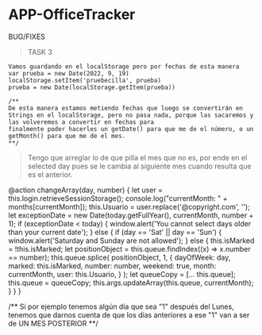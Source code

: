 # APP-OfficeTracker


BUG/FIXES

> TASK 3

    Vamos guardando en el localStorage pero por fechas de esta manera
    var prueba = new Date(2022, 9, 19)
    localStorage.setItem('pruebecilla', prueba)
    prueba = new Date(localStorage.getItem(prueba))

    /**
    De esta manera estamos metiendo fechas que luego se convertirán en Strings en el localStorage, pero no pasa nada, porque las sacaremos y las volveremos a convertir en fechas para
    finalmente poder hacerles un getDate() para que me de el número, o un getMonth() para que me de el mes.
    **/

> Tengo que arreglar lo de que pilla el mes que no es, por ende en el selected day pues se le cambia al siguiente mes cuando resulta que es el anterior.

  @action changeArray(day, number) {
    let user = this.login.retrieveSessionStorage();
    console.log("currentMonth: " + months[currentMonth]);
    this.Usuario = user.replace('@copyright.com', '');
    let exceptionDate = new Date(today.getFullYear(), currentMonth, number + 1);
    if (exceptionDate < today) {
      window.alert('You cannot select days older than your current date');
    } else {
      if (day == 'Sat' || day == 'Sun') {
        window.alert('Saturday and Sunday are not allowed');
      } else {
        this.isMarked = !this.isMarked; 
        let positionObject = this.queue.findIndex((x) => x.number == number);
        this.queue.splice(
          positionObject, 
          1, 
          {
            dayOfWeek: day,
            marked: this.isMarked,
            number: number,
            weekend: true,
            month: currentMonth,
            user: this.Usuario,
          }
        );
        let queueCopy = [... this.queue];
        this.queue = queueCopy;
        this.args.updateArray(this.queue, currentMonth);
      }
    }
  }

  /**
    Si por ejemplo tenemos algún día que sea "1" después del Lunes, tenemos que darnos cuenta de que los días anteriores a ese "1" van a ser de UN MES POSTERIOR
  **/